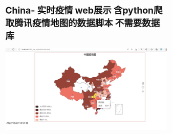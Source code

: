 # China- 实时疫情 web展示 含python爬取腾讯疫情地图的数据脚本 不需要数据库
 
![image](https://github.com/lk1162590784/China-/blob/master/%E5%B1%8F%E5%B9%95%E6%88%AA%E5%9B%BE%202022-10-22%20105254.JPG)
